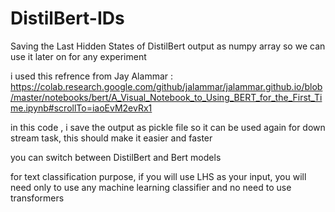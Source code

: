 # DistilBert-IDs
Saving the Last Hidden States of DistilBert output as numpy array so we can use it later on for any experiment 

i used this refrence from Jay Alammar : https://colab.research.google.com/github/jalammar/jalammar.github.io/blob/master/notebooks/bert/A_Visual_Notebook_to_Using_BERT_for_the_First_Time.ipynb#scrollTo=iaoEvM2evRx1

in this code , i save the output as pickle file so it can be used again for down stream task, this should make it easier and faster 

you can switch between DistilBert and Bert models 

for text classification purpose, if you will use LHS as your input, you will need only to use any machine learning classifier and no need to use transformers 

